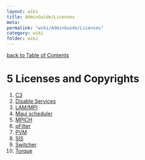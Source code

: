 ```yaml
---
layout: wiki
title: AdminGuide/Licenses
meta: 
permalink: "wiki/AdminGuide/Licenses"
category: wiki
folder: wiki
---
```

<!-- Name: AdminGuide/Licenses -->
<!-- Version: 2 -->
<!-- Author: jparpail -->
[back to Table of Contents](wiki/AdminGuide)

# 5 Licenses and Copyrights

 1. [C3](wiki/AdminGuide/Licenses/C3)
 1. [Disable Services](wiki/AdminGuide/Licenses/DisableService)
 1. [LAM/MPI](wiki/AdminGuide/Licenses/LAM)
 1. [Maui scheduler](wiki/AdminGuide/Licenses/Maui)
 1. [MPICH](wiki/AdminGuide/Licenses/MPICH)
 1. [pFilter](wiki/AdminGuide/Licenses/pFilter)
 1. [PVM](wiki/AdminGuide/Licenses/PVM)
 1. [SIS](wiki/AdminGuide/Licenses/SIS)
 1. [Switcher](wiki/AdminGuide/Licenses/Switcher)
 1. [Torque](wiki/AdminGuide/Licenses/Torque)
